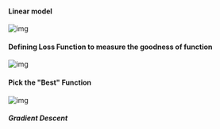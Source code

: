 #### Linear model

![img](https://github.com/kimojiaa/MDnote/raw/master/Picture/2021-07-13_154047.png)

#### Defining Loss Function to measure the goodness of function

 ![img](https://github.com/kimojiaa/MDnote/raw/master/Picture/2021-07-13_155254.png)

#### Pick the "Best" Function

![img](https://github.com/kimojiaa/MDnote/raw/master/Picture/2021-07-13_160000.png)

##### Gradient Descent

